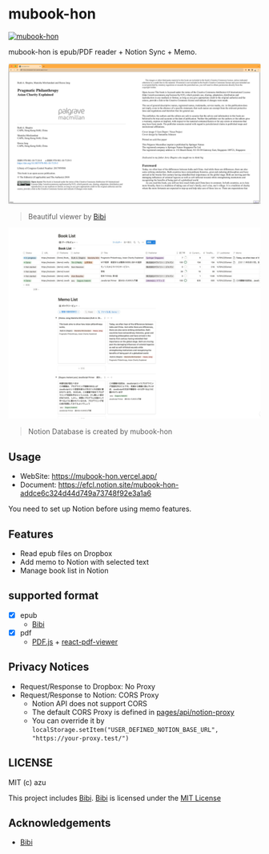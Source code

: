 # mubook-hon

[![mubook-hon](https://mubook-hon.vercel.app/icons/icon-256x256.png)](https://mubook-hon.vercel.app)

mubook-hon is epub/PDF reader + Notion Sync + Memo.

![viewer: Ruth A. Shapiro, Manisha Mirchandani and Heesu Jang Pragmatic Philanthropy Asian Charity Explained](docs/viewer.png)

> Beautiful viewer by [Bibi](https://bibi.epub.link/)

![notion-database.png](docs/notion-database.png)

> Notion Database is created by mubook-hon

## Usage

- WebSite: <https://mubook-hon.vercel.app/>
- Document: <https://efcl.notion.site/mubook-hon-addce6c324d44d749a73748f92e3a1a6>

You need to set up Notion before using memo features.

## Features

- Read epub files on Dropbox
- Add memo to Notion with selected text
- Manage book list in Notion

## supported format

- [x] epub
  - [Bibi](https://bibi.epub.link/)
- [x] pdf
  - [PDF.js](https://mozilla.github.io/pdf.js/) + [react-pdf-viewer](https://react-pdf-viewer.dev/)

## Privacy Notices

- Request/Response to Dropbox: No Proxy
- Request/Response to Notion: CORS Proxy
  - Notion API does not support CORS
  - The default CORS Proxy is defined in [pages/api/notion-proxy](pages/api/notion-proxy)
  - You can override it by `localStorage.setItem("USER_DEFINED_NOTION_BASE_URL", "https://your-proxy.test/")`

## LICENSE

MIT (c) azu

This project includes [Bibi](https://bibi.epub.link/).
[Bibi](https://bibi.epub.link/) is licensed under the [MIT License](https://github.com/satorumurmur/bibi/blob/master/LICENSE)

## Acknowledgements

- [Bibi](https://bibi.epub.link/)
